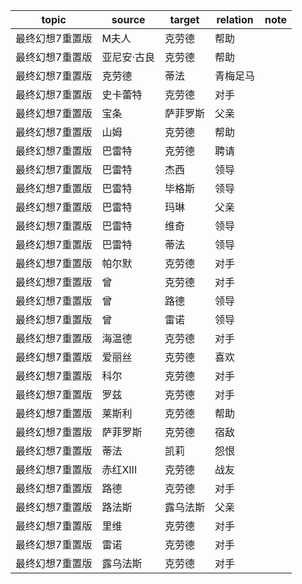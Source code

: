 | topic | source | target | relation | note |
| ----- | ------ | ------ | -------- | ---- |
| 最终幻想7重置版 | M夫人 | 克劳德 | 帮助 |  |
| 最终幻想7重置版 | 亚尼安·古良 | 克劳德 | 帮助 |  |
| 最终幻想7重置版 | 克劳德 | 蒂法 | 青梅足马 |  |
| 最终幻想7重置版 | 史卡蕾特 | 克劳德 | 对手 |  |
| 最终幻想7重置版 | 宝条 | 萨菲罗斯 | 父亲 |  |
| 最终幻想7重置版 | 山姆 | 克劳德 | 帮助 |  |
| 最终幻想7重置版 | 巴雷特 | 克劳德 | 聘请 |  |
| 最终幻想7重置版 | 巴雷特 | 杰西 | 领导 |  |
| 最终幻想7重置版 | 巴雷特 | 毕格斯 | 领导 |  |
| 最终幻想7重置版 | 巴雷特 | 玛琳 | 父亲 |  |
| 最终幻想7重置版 | 巴雷特 | 维奇 | 领导 |  |
| 最终幻想7重置版 | 巴雷特 | 蒂法 | 领导 |  |
| 最终幻想7重置版 | 帕尔默 | 克劳德 | 对手 |  |
| 最终幻想7重置版 | 曾 | 克劳德 | 对手 |  |
| 最终幻想7重置版 | 曾 | 路德 | 领导 |  |
| 最终幻想7重置版 | 曾 | 雷诺 | 领导 |  |
| 最终幻想7重置版 | 海温德 | 克劳德 | 对手 |  |
| 最终幻想7重置版 | 爱丽丝 | 克劳德 | 喜欢 |  |
| 最终幻想7重置版 | 科尔 | 克劳德 | 对手 |  |
| 最终幻想7重置版 | 罗兹 | 克劳德 | 对手 |  |
| 最终幻想7重置版 | 莱斯利 | 克劳德 | 帮助 |  |
| 最终幻想7重置版 | 萨菲罗斯 | 克劳德 | 宿敌 |  |
| 最终幻想7重置版 | 蒂法 | 凯莉 | 怨恨 |  |
| 最终幻想7重置版 | 赤红XIII | 克劳德 | 战友 |  |
| 最终幻想7重置版 | 路德 | 克劳德 | 对手 |  |
| 最终幻想7重置版 | 路法斯 | 露乌法斯 | 父亲 |  |
| 最终幻想7重置版 | 里维 | 克劳德 | 对手 |  |
| 最终幻想7重置版 | 雷诺 | 克劳德 | 对手 |  |
| 最终幻想7重置版 | 露乌法斯 | 克劳德 | 对手 |  |
